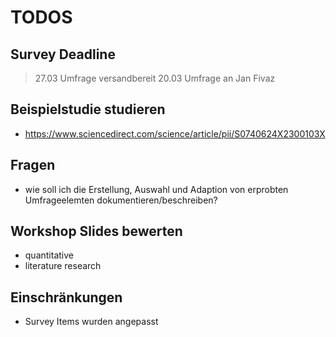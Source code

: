 # TODOS

## Survey Deadline
> 27.03 Umfrage versandbereit
> 20.03 Umfrage an Jan Fivaz

## Beispielstudie studieren
- https://www.sciencedirect.com/science/article/pii/S0740624X2300103X

## Fragen
- wie soll ich die Erstellung, Auswahl und Adaption von erprobten Umfrageelemten dokumentieren/beschreiben?

## Workshop Slides bewerten
- quantitative
- literature research

## Einschränkungen
- Survey Items wurden angepasst